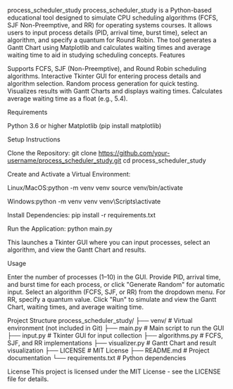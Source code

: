 process_scheduler_study
process_scheduler_study is a Python-based educational tool designed to simulate CPU scheduling algorithms (FCFS, SJF Non-Preemptive, and RR) for operating systems courses. It allows users to input process details (PID, arrival time, burst time), select an algorithm, and specify a quantum for Round Robin. The tool generates a Gantt Chart using Matplotlib and calculates waiting times and average waiting time to aid in studying scheduling concepts.
Features

Supports FCFS, SJF (Non-Preemptive), and Round Robin scheduling algorithms.
Interactive Tkinter GUI for entering process details and algorithm selection.
Random process generation for quick testing.
Visualizes results with Gantt Charts and displays waiting times.
Calculates average waiting time as a float (e.g., 5.4).

Requirements

Python 3.6 or higher
Matplotlib (pip install matplotlib)

Setup Instructions

Clone the Repository:
git clone https://github.com/your-username/process_scheduler_study.git
cd process_scheduler_study

Create and Activate a Virtual Environment:

Linux/MacOS:python -m venv venv
source venv/bin/activate

Windows:python -m venv venv
venv\Scripts\activate

Install Dependencies:
pip install -r requirements.txt

Run the Application:
python main.py

This launches a Tkinter GUI where you can input processes, select an algorithm, and view the Gantt Chart and results.

Usage

Enter the number of processes (1–10) in the GUI.
Provide PID, arrival time, and burst time for each process, or click "Generate Random" for automatic input.
Select an algorithm (FCFS, SJF, or RR) from the dropdown menu.
For RR, specify a quantum value.
Click "Run" to simulate and view the Gantt Chart, waiting times, and average waiting time.

Project Structure
process_scheduler_study/
├── venv/                  # Virtual environment (not included in Git)
├── main.py                # Main script to run the GUI
├── input.py               # Tkinter GUI for input collection
├── algorithms.py          # FCFS, SJF, and RR implementations
├── visualizer.py          # Gantt Chart and result visualization
├── LICENSE                # MIT License
├── README.md              # Project documentation
└── requirements.txt       # Python dependencies

License
This project is licensed under the MIT License - see the LICENSE file for details.